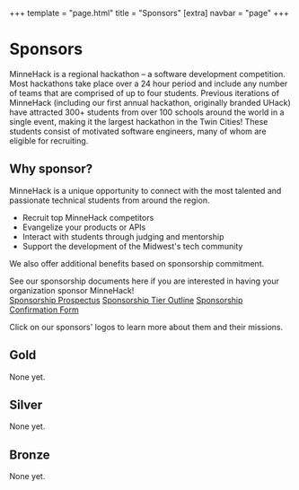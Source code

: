 +++
template = "page.html"
title = "Sponsors"
[extra]
navbar = "page"
+++

# Sponsors

MinneHack is a regional hackathon – a software development competition. Most hackathons take place over a 24 hour period and include any number of teams that are comprised of up to four students. Previous iterations of MinneHack (including our first annual hackathon, originally branded UHack) have attracted 300+ students from over 100 schools around the world in a single event, making it the largest hackathon in the Twin Cities! These students consist of motivated software engineers, many of whom are eligible for recruiting.

## Why sponsor?
    
MinneHack is a unique opportunity to connect with the most talented and passionate technical students from around the region.

- Recruit top MinneHack competitors
- Evangelize your products or APIs
- Interact with students through judging and mentorship
- Support the development of the Midwest's tech community

We also offer additional benefits based on sponsorship commitment.

See our sponsorship documents here if you are interested in having your organization sponsor MinneHack!  
<a href="/2022-Sponsorship-Prospectus.pdf">Sponsorship Prospectus</a>
<a href="/2022-Sponsorship-Tier-Outline.pdf">Sponsorship Tier Outline</a>
<a href="/2022-Sponsorship-Confirmation-form.pdf">Sponsorship Confirmation Form</a>

Click on our sponsors' logos to learn more about them and their missions.
<div class="sponsors sponsorship">
    <div class="platinum box" style="display: none;">
	<h2>Platinum</h2>
		<div class="sponsorship-info">
			<p>None yet.</p>
		</div>
	</div>
    <div class="gold box">
		<h2>Gold</h2>
		<div class="sponsorship-info sponsor-logos">
			<p>None yet.</p>
<!-- 			<a href="/sponsors-meta#ecolab"><img src="/images/ecolab.svg"></img></a> -->
		</div>
	</div>
	<div class="silver box">
		<h2>Silver</h2>
		<div class="sponsorship-info">
			<p>None yet.</p>
		</div>
	</div>
	<div class="bronze box">
		<h2>Bronze</h2>
		<div class="sponsorship-info sponsor-logos">
			<p>None yet.</p>
<!-- 			<a href="/sponsors-meta#bestbuy"><img src="/images/bestbuy.png"></img></a> -->
<!-- 			<a href="/sponsors-meta#cat"><img src="/images/cat.jpg"></img></a> -->
		</div>
	</div>
</div>
